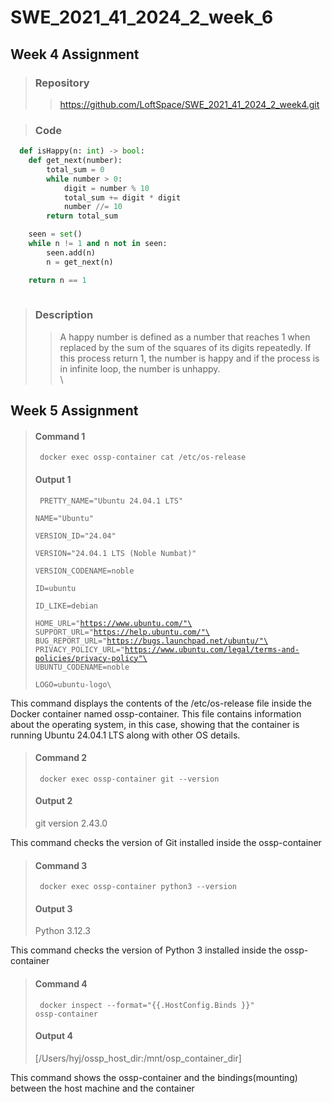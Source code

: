 # SWE_2021_41_2024_2_week_6

## Week 4 Assignment
> ### Repository
> > https://github.com/LoftSpace/SWE_2021_41_2024_2_week4.git

> ### Code
```python
  def isHappy(n: int) -> bool:
    def get_next(number):
        total_sum = 0
        while number > 0:
            digit = number % 10
            total_sum += digit * digit
            number //= 10
        return total_sum

    seen = set()
    while n != 1 and n not in seen:
        seen.add(n)
        n = get_next(n)

    return n == 1
    
```
> ### Description
> > A happy number is defined as a number that reaches 1 when replaced by the sum of the squares of its digits repeatedly. If this process return 1, the number is happy and if the process is in infinite loop, the number is unhappy.
\
\
## Week 5 Assignment
>  #### Command 1
>  <code> docker exec ossp-container cat /etc/os-release </code> 
>  #### Output 1
>   <code> PRETTY_NAME="Ubuntu 24.04.1 LTS"\
NAME="Ubuntu"\
VERSION_ID="24.04"\
VERSION="24.04.1 LTS (Noble Numbat)"\
VERSION_CODENAME=noble\
ID=ubuntu\
ID_LIKE=debian\
HOME_URL="https://www.ubuntu.com/"\
SUPPORT_URL="https://help.ubuntu.com/"\
BUG_REPORT_URL="https://bugs.launchpad.net/ubuntu/"\
PRIVACY_POLICY_URL="https://www.ubuntu.com/legal/terms-and-policies/privacy-policy"\
UBUNTU_CODENAME=noble\
LOGO=ubuntu-logo\ </code>

This command displays the contents of the /etc/os-release file inside the Docker container named ossp-container. This file contains information about the operating system, in this case, showing that the container is running Ubuntu 24.04.1 LTS along with other OS details.

> #### Command 2
> <code> docker exec ossp-container git --version </code>
> #### Output 2
> git version 2.43.0

This command checks the version of Git installed inside the ossp-container

> #### Command 3
> <code> docker exec ossp-container python3 --version </code>
> #### Output 3
> Python 3.12.3

This command checks the version of Python 3 installed inside the ossp-container

> #### Command 4
> <code> docker inspect --format="{{.HostConfig.Binds }}" ossp-container </code>
> #### Output 4
> [/Users/hyj/ossp_host_dir:/mnt/osp_container_dir]

This command shows the ossp-container and the bindings(mounting) between the host machine and the container
  

